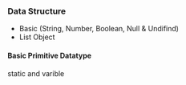 ### Data Structure

- Basic (String, Number, Boolean, Null & Undifind)
- List Object

#### Basic Primitive Datatype

static and varible
